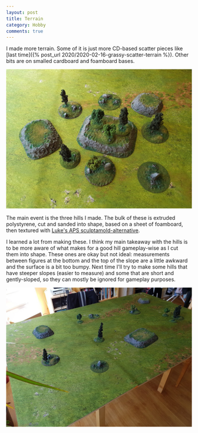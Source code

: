 ```yaml
---
layout: post
title: Terrain
category: Hobby
comments: true
---
```


I made more terrain. Some of it is just more CD-based scatter pieces like [last time]({% post_url 2020/2020-02-16-grassy-scatter-terrain %}). Other bits are on smalled cardboard and foamboard bases.

![](/images/hobby/2020/04/terrain-2.jpg)

The main event is the three hills I made. The bulk of these is extruded polystyrene, cut and sanded into shape, based on a sheet of foamboard, then textured with [Luke's APS sculptamold-alternative](https://www.geekgaming.co.uk/products/lukes-aps-modelling-compound-1-litre). 

I learned a lot from making these. I think my main takeaway with the hills is to be more aware of what makes for a good hill gameplay-wise as I cut them into shape. These ones are okay but not ideal: measurements between figures at the bottom and the top of the slope are a little awkward and the surface is a bit too bumpy. Next time I'll try to make some hills that have steeper slopes (easier to measure) and some that are short and gently-sloped, so they can mostly be ignored for gameplay purposes.

![](/images/hobby/2020/04/terrain.jpg)
